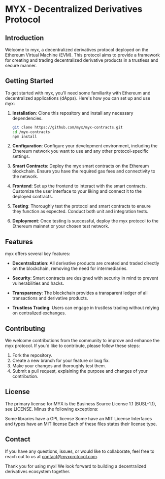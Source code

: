 # MYX - Decentralized Derivatives Protocol

## Introduction

Welcome to myx, a decentralized derivatives protocol deployed on the Ethereum Virtual Machine (EVM). This protocol aims to provide a framework for creating and trading decentralized derivative products in a trustless and secure manner.

## Getting Started

To get started with myx, you'll need some familiarity with Ethereum and decentralized applications (dApps). Here's how you can set up and use myx:

1. **Installation**: Clone this repository and install any necessary dependencies.

   ```bash
   git clone https://github.com/myx/myx-contracts.git
   cd /myx-contracts
   npm install
   ```

2. **Configuration**: Configure your development environment, including the Ethereum network you want to use and any other protocol-specific settings.

3. **Smart Contracts**: Deploy the myx smart contracts on the Ethereum blockchain. Ensure you have the required gas fees and connectivity to the network.

4. **Frontend**: Set up the frontend to interact with the smart contracts. Customize the user interface to your liking and connect it to the deployed contracts.

5. **Testing**: Thoroughly test the protocol and smart contracts to ensure they function as expected. Conduct both unit and integration tests.

6. **Deployment**: Once testing is successful, deploy the myx protocol to the Ethereum mainnet or your chosen test network.

## Features

myx offers several key features:

- **Decentralization**: All derivative products are created and traded directly on the blockchain, removing the need for intermediaries.

- **Security**: Smart contracts are designed with security in mind to prevent vulnerabilities and hacks.

- **Transparency**: The blockchain provides a transparent ledger of all transactions and derivative products.

- **Trustless Trading**: Users can engage in trustless trading without relying on centralized exchanges.

## Contributing

We welcome contributions from the community to improve and enhance the myx protocol. If you'd like to contribute, please follow these steps:

1. Fork the repository.
2. Create a new branch for your feature or bug fix.
3. Make your changes and thoroughly test them.
4. Submit a pull request, explaining the purpose and changes of your contribution.

## License

The primary license for MYX is the Business Source License 1.1 (BUSL-1.1), see LICENSE. Minus the following exceptions:

Some libraries have a GPL license
Some have an MIT License
Interfaces and types have an MIT license
Each of these files states their license type.

## Contact

If you have any questions, issues, or would like to collaborate, feel free to reach out to us at [contact@myxprotocol.com](mailto:contact@myxprotocol.com).

Thank you for using myx! We look forward to building a decentralized derivatives ecosystem together.
